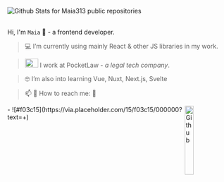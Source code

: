 
![Github Stats for Maia313 public repositories](https://github-readme-stats.vercel.app/api?username=Maia313&show_icons=true&title_color=FF69B4&icon_color=FF69B4&text_color=FF69B4&bg_color=ececec)  
</br>


Hi, I'm `Maia` 👋 - a frontend developer.


> 💻  I’m currently using mainly React & other JS libraries in my work. 

> <img src="https://pocketlaw.se/static/decision-e8de6cfc38abfdef9181e80df9ea4bca.png" width="30" height="20" />  I work at PocketLaw - <i>a legal tech company</i>.

> 🤓   I’m also into learning Vue, Nuxt, Next.js, Svelte

> 📫  💬   How to reach me: 📱

<img width="20%" align="right" alt="Github" src="https://raw.githubusercontent.com/onimur/.github/master/.resources/git-header.svg" />
- ![#f03c15](https://via.placeholder.com/15/f03c15/000000?text=+)
